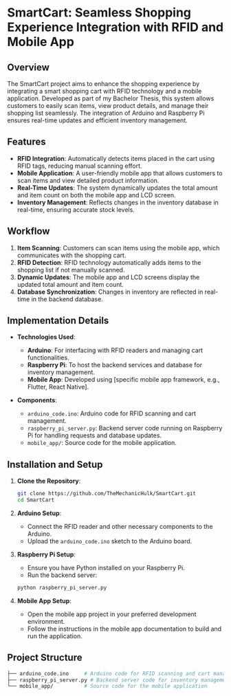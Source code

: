 # SmartCart: Seamless Shopping Experience Integration with RFID and Mobile App

## Overview
The SmartCart project aims to enhance the shopping experience by integrating a smart shopping cart with RFID technology and a mobile application. Developed as part of my Bachelor Thesis, this system allows customers to easily scan items, view product details, and manage their shopping list seamlessly. The integration of Arduino and Raspberry Pi ensures real-time updates and efficient inventory management.

## Features
- **RFID Integration**: Automatically detects items placed in the cart using RFID tags, reducing manual scanning effort.
- **Mobile Application**: A user-friendly mobile app that allows customers to scan items and view detailed product information.
- **Real-Time Updates**: The system dynamically updates the total amount and item count on both the mobile app and LCD screen.
- **Inventory Management**: Reflects changes in the inventory database in real-time, ensuring accurate stock levels.

## Workflow
1. **Item Scanning**: Customers can scan items using the mobile app, which communicates with the shopping cart.
2. **RFID Detection**: RFID technology automatically adds items to the shopping list if not manually scanned.
3. **Dynamic Updates**: The mobile app and LCD screens display the updated total amount and item count.
4. **Database Synchronization**: Changes in inventory are reflected in real-time in the backend database.

## Implementation Details
- **Technologies Used**:
    - **Arduino**: For interfacing with RFID readers and managing cart functionalities.
    - **Raspberry Pi**: To host the backend services and database for inventory management.
    - **Mobile App**: Developed using [specific mobile app framework, e.g., Flutter, React Native].

- **Components**:
    - `arduino_code.ino`: Arduino code for RFID scanning and cart management.
    - `raspberry_pi_server.py`: Backend server code running on Raspberry Pi for handling requests and database updates.
    - `mobile_app/`: Source code for the mobile application.

## Installation and Setup
1. **Clone the Repository**:
    ```bash
    git clone https://github.com/TheMechanicHulk/SmartCart.git
    cd SmartCart
    ```

2. **Arduino Setup**:
    - Connect the RFID reader and other necessary components to the Arduino.
    - Upload the `arduino_code.ino` sketch to the Arduino board.

3. **Raspberry Pi Setup**:
    - Ensure you have Python installed on your Raspberry Pi.
    - Run the backend server:
    ```bash
    python raspberry_pi_server.py
    ```

4. **Mobile App Setup**:
    - Open the mobile app project in your preferred development environment.
    - Follow the instructions in the mobile app documentation to build and run the application.

## Project Structure
```bash
├── arduino_code.ino     # Arduino code for RFID scanning and cart management
├── raspberry_pi_server.py # Backend server code for inventory management
└── mobile_app/          # Source code for the mobile application
